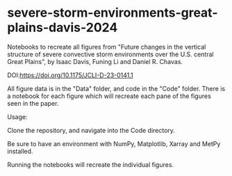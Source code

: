 # severe-storm-environments-great-plains-davis-2024
Notebooks to recreate all figures from "Future changes in the vertical structure of severe convective storm environments over the U.S. central Great Plains",  by Isaac Davis, Funing Li and Daniel R. Chavas. 

DOI:https://doi.org/10.1175/JCLI-D-23-0141.1

All figure data is in the "Data" folder, and code in the "Code" folder. There is a notebook for each figure which will recreate each pane of the figures seen in the paper.

Usage:

Clone the repository, and navigate into the Code directory.

Be sure to have an environment with NumPy, Matplotlib, Xarray and MetPy installed.

Running the notebooks will recreate the individual figures. 
